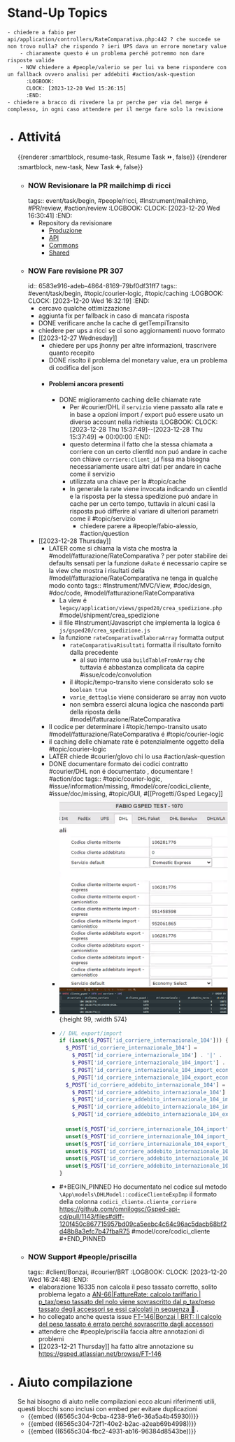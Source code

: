 # Stand-Up Topics
	- chiedere a fabio per api/application/controllers/RateComparativa.php:442 ? che succede se non trovo nulla? che rispondo ? ieri UPS dava un errore monetary value
		- chiaramente questo é un problema perché potremmo non dare risposte valide
		- NOW chiedere a #people/valerio se per lui va bene rispondere con un fallback ovvero analisi per addebiti #action/ask-question
		  :LOGBOOK:
		  CLOCK: [2023-12-20 Wed 15:26:15]
		  :END:
	- chiedere a bracco di rivedere la pr perche per via del merge é complesso, in ogni caso attendere per il merge fare solo la revisione
- # Attivitá
  {{renderer :smartblock, resume-task, Resume Task ⏩️, false}} {{renderer :smartblock, new-task, New Task ➕, false}}
	- ### NOW Revisionare la PR mailchimp di ricci
	  tags:: event/task/begin, #people/ricci, #Instrument/mailchimp, #PR/review, #action/review
	  :LOGBOOK:
	  CLOCK: [2023-12-20 Wed 16:30:41]
	  :END:
		- Repository da revisionare
			- [Produzione](https://github.com/omnilogsc/Gsped-produzione/pull/2671)
			- [API](https://github.com/omnilogsc/Gsped-api-cd/pull/1157)
			- [Commons](https://github.com/omnilogsc/Gsped-commons/pull/5)
			- [Shared](https://github.com/omnilogsc/Gsped-shared/pull/96)
	- ### NOW Fare revisione PR 307
	  id:: 6583e916-adeb-4864-8169-79bf0df31ff7
	  tags:: #event/task/begin, #topic/courier-logic, #topic/caching
	  :LOGBOOK:
	  CLOCK: [2023-12-20 Wed 16:32:19]
	  :END:
		- cercavo qualche ottimizzazione
		- aggiunta fix per fallback in caso di mancata risposta
		- DONE verificare anche la cache di getTempiTransito
		- chiedere per ups a ricci se ci sono aggiornamenti nuovo formato
		- [[2023-12-27 Wednesday]]
			- chiedere per ups jhonny per altre informazioni, trascrivere quanto recepito
			- DONE risolto il problema del monetary value, era un problema di codifica del json
			- #### Problemi ancora presenti
				- DONE miglioramento caching delle chiamate rate
					- Per #courier/DHL il `servizio` viene passato alla rate e in base a opzioni import / export puó essere usato un diverso account nella richiesta
					  :LOGBOOK:
					  CLOCK: [2023-12-28 Thu 15:37:49]--[2023-12-28 Thu 15:37:49] =>  00:00:00
					  :END:
					- questo determina il fatto che la stessa chiamata a corriere con un certo clientId non puó andare in cache con chiave `corriere:client_id` fissa ma bisogna necessariamente usare altri dati per andare in cache come il servizio
					- utilizzata una chiave per la #topic/cache
					- In generale la rate viene invocata indicando un clientId e la risposta per la stessa spedizione puó andare in cache per un certo tempo, tuttavia in alcuni casi la risposta puó differire al variare di ulteriori parametri come il #topic/servizio
						- chiedere parere a #people/fabio-alessio, #action/question
		- [[2023-12-28 Thursday]]
			- LATER come si chiama la vista che mostra la #model/fatturazione/RateComparativa ? per poter stabilire dei defaults sensati per la funzione `doRate` é necessario capire se la view che mostra i risultati della #model/fatturazione/RateComparativa ne tenga in qualche modo conto 
			  tags:: #Instrument/MVC/View, #doc/design, #doc/code, #model/fatturazione/RateComparativa
				- La view é `legacy/application/views/gsped20/crea_spedizione.php` #model/shipment/crea_spedizione
				- il file #Instrument/Javascript che implementa la logica é `js/gsped20/crea_spedizione.js`
				- la funzione `rateComparativaElaboraArray` formatta output
					- `rateComparativaRisultati` formatta il risultato fornito dalla precedente
						- al suo interno usa `buildTableFromArray` che tuttavia é abbastanza complicata da capire #issue/code/convolution
					- il #topic/tempo-transito viene considerato solo se `boolean true`
					- `varie_dettaglio` viene consideraro se array non vuoto
					- non sembra esserci alcuna logica che nasconda parti della riposta della #model/fatturazione/RateComparativa
			- Il codice per determinare i #topic/tempo-transito usato #model/fatturazione/RateComparativa é #topic/courier-logic
			- il caching delle chiamate rate é potenzialmente oggetto della #topic/courier-logic
			- LATER chiede #courier/glovo chi lo usa #action/ask-question
			- DONE documentare formato dei codici contratto #courier/DHL non é documentato , documentare ! #action/doc
			  tags:: #topic/courier-logic, #issue/information/missing, #model/core/codici_cliente, #issue/doc/missing, #topic/GUI, #[[Progetti/Gsped Legacy]]
				- ![image.png](../assets/image_1703761145733_0.png)
				- ![image.png](../assets/image_1703761344060_0.png){:height 99, :width 574}
				- ```php
				  // DHL export/import
				  if (isset($_POST['id_corriere_internazionale_104'])) {
				    $_POST['id_corriere_internazionale_104'] =
				      $_POST['id_corriere_internazionale_104'] . '|' .
				      $_POST['id_corriere_internazionale_104_import'] . '|' .
				      $_POST['id_corriere_internazionale_104_import_economy'] . '|' .
				      $_POST['id_corriere_internazionale_104_export_economy'];
				    $_POST['id_corriere_addebito_internazionale_104'] =
				      $_POST['id_corriere_addebito_internazionale_104'] . '|' .
				      $_POST['id_corriere_addebito_internazionale_104_import'] . '|' .
				      $_POST['id_corriere_addebito_internazionale_104_import_economy'] . '|' .
				      $_POST['id_corriere_addebito_internazionale_104_export_economy'];
				  
				    unset($_POST['id_corriere_internazionale_104_import']);
				    unset($_POST['id_corriere_internazionale_104_import_economy']);
				    unset($_POST['id_corriere_internazionale_104_export_economy']);
				    unset($_POST['id_corriere_addebito_internazionale_104_import']);
				    unset($_POST['id_corriere_addebito_internazionale_104_import_economy']);
				    unset($_POST['id_corriere_addebito_internazionale_104_export_economy']);
				  }
				  ```
				- #+BEGIN_PINNED
				  Ho documentato nel codice sul metodo `\App\models\DHLModel::codiceClienteExpImp` il formato della colonna `codici_cliente.cliente_corriere`
				  https://github.com/omnilogsc/Gsped-api-cd/pull/1143/files#diff-120f450c867715957bd09ca5eebc4c64c96ac5dacb68bf2d48b8a3efc7b47fbaR75 #model/core/codici_cliente 
				  #+END_PINNED
	- ### NOW Support #people/priscilla
	  tags:: #client/Bonzai, #courier/BRT
	  :LOGBOOK:
	  CLOCK: [2023-12-20 Wed 16:24:48]
	  :END:
		- elaborazione 16335 non calcola il peso tassato corretto, solito problema legato a [AN-66|FattureRate: calcolo tariffario | p_tax/peso tassato del nolo viene sovrascritto dal p_tax/peso tassato degli accessori se essi calcolati in sequenza 👹](https://gsped.atlassian.net/browse/AN-66) .
		- ho collegato anche questa issue [FT-146|Bonzai | BRT: Il calcolo del peso tassato é errato perché sovrascritto dagli accessori](https://gsped.atlassian.net/browse/FT-146)
		- attendere che #people/priscilla faccia altre annotazioni di problemi
		- [[2023-12-21 Thursday]] ha fatto altre annotazione su https://gsped.atlassian.net/browse/FT-146
- # Aiuto compilazione
  Se hai bisogno di aiuto nelle compilazioni ecco alcuni riferimenti utili, questi blocchi sono inclusi con embed per evitare duplicazioni
	- {{embed ((6565c304-9cba-4238-91e6-36a5a4b45930))}}
	- {{embed ((6565c304-72f1-40e2-b2ac-a2eab69b4998))}}
	- {{embed ((6565c304-fbc2-4931-ab16-96384d8543be))}}